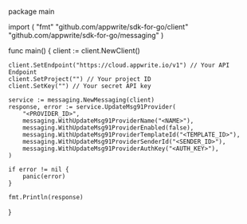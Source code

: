 package main

import (
    "fmt"
    "github.com/appwrite/sdk-for-go/client"
    "github.com/appwrite/sdk-for-go/messaging"
)

func main() {
    client := client.NewClient()

    client.SetEndpoint("https://cloud.appwrite.io/v1") // Your API Endpoint
    client.SetProject("") // Your project ID
    client.SetKey("") // Your secret API key

    service := messaging.NewMessaging(client)
    response, error := service.UpdateMsg91Provider(
        "<PROVIDER_ID>",
        messaging.WithUpdateMsg91ProviderName("<NAME>"),
        messaging.WithUpdateMsg91ProviderEnabled(false),
        messaging.WithUpdateMsg91ProviderTemplateId("<TEMPLATE_ID>"),
        messaging.WithUpdateMsg91ProviderSenderId("<SENDER_ID>"),
        messaging.WithUpdateMsg91ProviderAuthKey("<AUTH_KEY>"),
    )

    if error != nil {
        panic(error)
    }

    fmt.Println(response)
}
